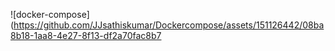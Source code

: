 ![docker-compose](https://github.com/JJsathiskumar/Dockercompose/assets/151126442/08ba8b18-1aa8-4e27-8f13-df2a70fac8b7
